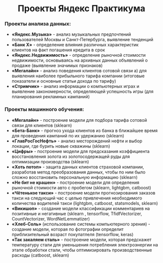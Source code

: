 <h1 align="center"> Проекты Яндекс Практикума </h1>
<h3 align="left">Проекты анализа данных:</h3>


*	__«Яндекс.Музыка»__ - анализ музыкальных предпочтений пользователей Москвы и Санкт-Петербурга, выявление тенденций
*	__«Банк Х»__ - определение влияния различных характеристик клиентов на факт погашения кредита в срок
*	__«Яндекс.Недвижимость»__ - определение рыночной стоимости недвижимости, основываясь на архивных данных объявлений о продаже (выявление значимых признаков) 
*	__«Мегалайн»__ - анализ поведения клиентов сотовой связи а) для выявления наиболее прибыльного тарифа компании (итоговые показатели и основные статьи дохода по тарифу)
*	__«Стримчик»__ - анализ информации о компьютерных играх и выявление закономерности, определяющей успешность игры (для планирования рекламных кампаний)

<h3 align="left">Проекты машинного обучения:</h3>

*	__«Мегалайн»__ - построение модели для подбора тарифа сотовой связи для клиентов (sklearn)
*	__«Бета-Банк»__ - прогноз ухода клиентов из банка в ближайшее время для проведения кампаний по их удержанию (sklearn)
*	__«ГлавРосГосНефть»__ - анализ месторождений нефти и выбор локации, где бурить новые скважины (sklearn)
*	__«Цифры»__ - построение модели для предсказания коэффициента восстановления золота из золотосодержащей руды для оптимизации производства (sklearn) 
*	__«Хоть потоп»__ - защита данных клиентов страховой компании, разработав метод преобразования данных, чтобы по ним было сложно восстановить персональную информацию (sklearn)
*	__«Не бит не крашен»__ - построение модели для определения рыночной стоимости авто с пробегом (sklearn, lightgbm, catboost)
*	__«Чётенькое такси»__ - построение модели прогнозирования заказов такси на следующий час с целью привлечения необходимого количества водителей такси (lightgbm, catboost, statsmodels, sklearn)
*	__«Викишоп»__ - создание модели классификации комментариев на позитивные и негативные (sklearn , tensorflow, TfidfVectorizer, CountVectorizer, WordNetLemmatizer)
*	__«Хлеб-Соль»__ (использование системы компьютерного зрения) - создание модели, которая по фотографии определит приблизительный возраст покупатлеля (tensorflow, keras)
*	__«Так закаляем сталь»__ - построение модели, которая предскажет температуру стали для уменьшения потребления электроэнергии на этапе обработки стали, чтобы оптимизировать производственные расходы (catboost, sklearn)

